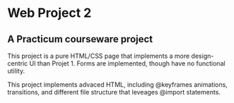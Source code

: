 # Web Project 2
## A Practicum courseware project 

This project is a pure HTML/CSS page that implements a more design-centric UI than Projet 1. Forms are implemented, though have no functional utility. 

This project implements advaced HTML, including @keyframes animations, transitions, and different file structure that leveages @import statements. 


